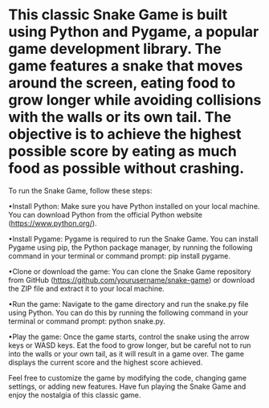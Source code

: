 # This classic Snake Game is built using Python and Pygame, a popular game development library. The game features a snake that moves around the screen, eating food to grow longer while avoiding collisions with the walls or its own tail. The objective is to achieve the highest possible score by eating as much food as possible without crashing.

To run the Snake Game, follow these steps:

•Install Python: Make sure you have Python installed on your local machine. You can download Python from the official Python website (https://www.python.org/).

•Install Pygame: Pygame is required to run the Snake Game. You can install Pygame using pip, the Python package manager, by running the following command in your terminal or command prompt: pip install pygame.

•Clone or download the game: You can clone the Snake Game repository from GitHub (https://github.com/yourusername/snake-game) or download the ZIP file and extract it to your local machine.

•Run the game: Navigate to the game directory and run the snake.py file using Python. You can do this by running the following command in your terminal or command prompt: python snake.py.

•Play the game: Once the game starts, control the snake using the arrow keys or WASD keys. Eat the food to grow longer, but be careful not to run into the walls or your own tail, as it will result in a game over. The game displays the current score and the highest score achieved.

Feel free to customize the game by modifying the code, changing game settings, or adding new features. Have fun playing the Snake Game and enjoy the nostalgia of this classic game.
